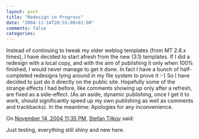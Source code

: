 ```yaml
---
layout: post
title: "Redesign in Progress"
date: "2004-11-14T20:55:00+01:00"
comments: false
categories: 
---
```


<p>Instead of continuing to tweak my older weblog templates (from MT 2.6.x times), I have decided to start afresh from the new (3.1) templates. If I did a redesign with a local copy, and with the aim of publishing it only when 100% finished, I would never manage to get it done. In fact I have a bunch of half-completed redesigns lying around in my file system to prove it :-) So I have decided to just do it directly on the public site. Hopefully some of the strange effects I had before, like comments showing up only after a refresh, are fixed as a side-effect. (As an aside, dynamic publishing, once I get it to work, should significantly speed up my own publishing as well as comments and trackbacks). In the meantime: Apologies for any inconvenience.</p>

<section class="comments">

<div class="comment" id="comment-404">
On <a href="#comment-404" title="Permalink to this comment">November 14, 2004 11:35 PM</a>, <a href="/en/staff/st/">Stefan Tilkov</a>
said:
<p>Just testing, everything still shiny and new here.</p>


</section>

